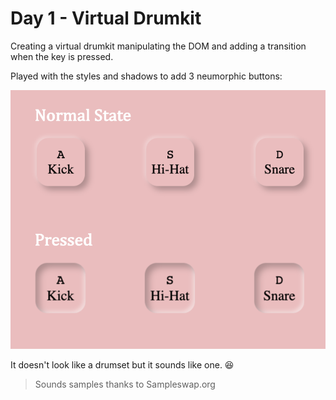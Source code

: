 # Day 1 - Virtual Drumkit

Creating a virtual drumkit manipulating the DOM and adding a transition when the key is pressed.

Played with the styles and shadows to add 3 neumorphic buttons:

![Button State](button.png)

It doesn't look like a drumset but it sounds like one. :laughing:

> Sounds samples thanks to Sampleswap.org
